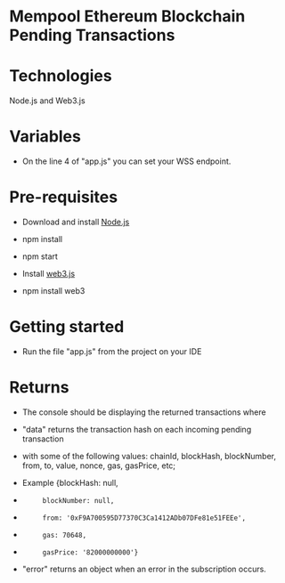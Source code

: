 # Mempool Ethereum Blockchain Pending Transactions

# Technologies
Node.js and Web3.js

# Variables
- On the line 4 of "app.js" you can set your WSS endpoint.

# Pre-requisites
- Download and install [Node.js](https://nodejs.org/en/download/)
- npm install
- npm start

- Install [web3.js](https://web3js.readthedocs.io/en/v1.7.0/getting-started.html)
- npm install web3

# Getting started
- Run the file "app.js" from the project on your IDE

# Returns
- The console should be displaying the returned transactions where
- "data" returns the transaction hash on each incoming pending transaction 
- with some of the following values: chainId, blockHash, blockNumber, from, to, value, nonce, gas, gasPrice, etc;

- Example {blockHash: null, 
-          blockNumber: null, 
-          from: '0xF9A700595D77370C3Ca1412ADb07DFe81e51FEEe',
-          gas: 70648, 
-          gasPrice: '82000000000'}


- "error" returns an object when an error in the subscription occurs.
 
